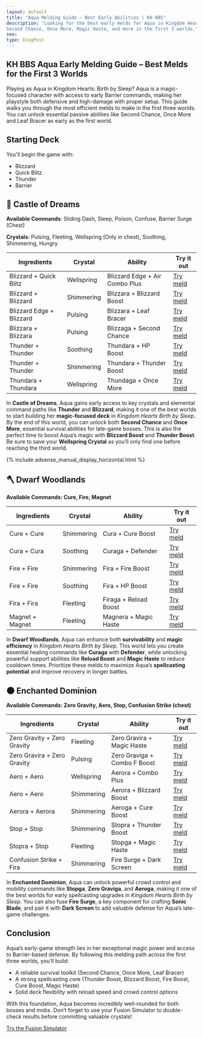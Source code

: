 ```yaml
---
layout: default
title: "Aqua Melding Guide – Best Early Abilities | KH BBS"
description: "Looking for the best early melds for Aqua in Kingdom Hearts: Birth by Sleep? This guide shows how to get
Second Chance, Once More, Magic Haste, and more in the first 3 worlds."
seo:
type: blogPost
---
```

<script type="application/ld+json">
    {
        "mainEntity": [{
                "@type": "Question",
                "name": "What are the best early melds for Aqua in Kingdom Hearts Birth by Sleep?",
                "acceptedAnswer": {
                    "@type": "Answer",
                    "text": "Some of the best early melds for Aqua include Blizzaga with Second Chance, Thundaga with Once More, and Curaga with Defender. These commands provide essential survivability and magic efficiency."
                }
            },
            {
                "@type": "Question",
                "name": "How can Aqua get Second Chance early in KH BBS?",
                "acceptedAnswer": {
                    "@type": "Answer",
                    "text": "You can get Second Chance by melding Blizzara and Blizzara with a Pulsing Crystal in Castle of Dreams."
                }
            },
            {
                "@type": "Question",
                "name": "How can Aqua unlock Once More in Kingdom Hearts BBS?",
                "acceptedAnswer": {
                    "@type": "Answer",
                    "text": "Once More can be obtained by melding Thundara and Thundara with a Wellspring Crystal in Castle of Dreams."
                }
            },
            {
                "@type": "Question",
                "name": "Which crystals should Aqua prioritize early on?",
                "acceptedAnswer": {
                    "@type": "Answer",
                    "text": "Wellspring and Pulsing Crystals are key early game. Use Wellspring for Once More and Combo Plus, and Pulsing for Second Chance and Leaf Bracer."
                }
            },
            {
                "@type": "Question",
                "name": "What is Aqua’s best early game strategy in KH BBS?",
                "acceptedAnswer": {
                    "@type": "Answer",
                    "text": "Focus on boosting Aqua's magic through Blizzard and Thunder Boosts, and secure survival passives like Second Chance, Once More, and Leaf Bracer to handle bosses more safely."
                }
            }
        ]
    }
</script>
<section id="guide">
<div class="container">
<div class="text">
<h1>KH BBS Aqua Early Melding Guide – Best Melds for the First 3 Worlds</h1>
<p>Playing as Aqua in Kingdom Hearts: Birth by Sleep? Aqua is a magic-focused character with access to early
Barrier commands, making her playstyle both defensive and high-damage with proper setup. This guide
walks you through the most efficient melds to make in the first three worlds. You can unlock essential
passive abilities like Second Chance, Once More and Leaf Bracer as early as the first world.</p>
<h2>Starting Deck</h2>
<p>You'll begin the game with:</p>
<ul>
<li>Blizzard</li>
<li>Quick Blitz</li>
<li>Thunder</li>
<li>Barrier</li>
</ul>
<h2>👠 Castle of Dreams</h2>
<p><strong>Available Commands</strong>: Sliding Dash, Sleep, Poison, Confuse, Barrier Surge (Chest)</p>
<p><strong>Crystals</strong>: Pulsing, Fleeting, Wellspring (Only in chest), Soothing, Shimmering, Hungry
</p>
<table>
<thead>
    <tr>
        <th>Ingredients</th>
        <th>Crystal</th>
        <th>Ability</th>
        <th>Try it out</th>
    </tr>
</thead>
<tbody>
    <tr>
        <td>Blizzard + Quick Blitz</td>
        <td>Wellspring</td>
        <td>Blizzard Edge + Air Combo Plus</td>
        <td><a href="/?mode=simulator&cmd1=Blizzard&cmd2=Quick%20Blitz&crystal=Wellspring">Try meld</a>
        </td>
    <tr>
        <td>Blizzard + Blizzard</td>
        <td>Shimmering</td>
        <td>Blizzara + Blizzard Boost</td>
        <td><a href="/?mode=simulator&cmd1=Blizzard&cmd2=Blizzard&crystal=Shimmering">Try meld</a></td>
    </tr>
    <tr>
        <td>Blizzard Edge + Blizzard</td>
        <td>Pulsing</td>
        <td>Blizzara + Leaf Bracer</td>
        <td><a href="/?mode=simulator&cmd1=Blizzard%20Edge&cmd2=Blizzard&crystal=Pulsing">Try meld</a>
        </td>
    </tr>
    <tr>
        <td>Blizzara + Blizzara</td>
        <td>Pulsing</td>
        <td>Blizzaga + Second Chance</td>
        <td><a href="/?mode=simulator&cmd1=Blizzara&cmd2=Blizzara&crystal=Pulsing">Try meld</a></td>
    </tr>
    <tr>
        <td>Thunder + Thunder</td>
        <td>Soothing</td>
        <td>Thundara + HP Boost</td>
        <td><a href="/?mode=simulator&cmd1=Thunder&cmd2=Thunder&crystal=Soothing">Try meld</a></td>
    </tr>
    <tr>
        <td>Thunder + Thunder</td>
        <td>Shimmering</td>
        <td>Thundara + Thunder Boost</td>
        <td><a href="/?mode=simulator&cmd1=Thunder&cmd2=Thunder&crystal=Shimmering">Try meld</a></td>
    </tr>
    <tr>
        <td>Thundara + Thundara</td>
        <td>Wellspring</td>
        <td>Thundaga + Once More</td>
        <td><a href="/?mode=simulator&cmd1=Thundara&cmd2=Thundara&crystal=Wellspring">Try meld</a></td>
    </tr>
</tbody>
</table>
<p>
In <strong>Castle of Dreams</strong>, Aqua gains early access to key crystals and elemental command
paths like <strong>Thunder</strong> and <strong>Blizzard</strong>, making it one of the best worlds to
start building her <strong>magic-focused deck</strong> in <em>Kingdom Hearts Birth by Sleep</em>. By the
end of this world, you can unlock both <strong>Second Chance</strong> and <strong>Once More</strong>,
essential survival abilities for late-game bosses. This is also the perfect time to boost Aqua’s magic
with <strong>Blizzard Boost</strong> and <strong>Thunder Boost</strong>. Be sure to save your
<strong>Wellspring Crystal</strong> as you’ll only find one before reaching the third world.
</p>
<div class="ad-wrapper-responsive">
                {% include adsense_manual_display_horizontal.html %}
            </div>
<h2>🪓 Dwarf Woodlands</h2>
<p><strong>Available Commands: Cure, Fire, Magnet</strong></p>
<table>
<thead>
    <tr>
        <th>Ingredients</th>
        <th>Crystal</th>
        <th>Ability</th>
        <th>Try it out</th>
    </tr>
</thead>
<tbody>
    <tr>
        <td>Cure + Cure</td>
        <td>Shimmering</td>
        <td>Cura + Cure Boost</td>
        <td><a href="/?mode=simulator&cmd1=Cure&cmd2=Cure&crystal=Shimmering">Try meld</a></td>
    </tr>
    <tr>
        <td>Cura + Cura</td>
        <td>Soothing</td>
        <td>Curaga + Defender</td>
        <td><a href="/?mode=simulator&cmd1=Cura&cmd2=Cura&crystal=Soothing">Try meld</a></td>
    </tr>
    <tr>
        <td>Fire + Fire</td>
        <td>Shimmering</td>
        <td>Fira + Fire Boost</td>
        <td><a href="/?mode=simulator&cmd1=Fire&cmd2=Fire&crystal=Shimmering">Try meld</a></td>
    </tr>
    <tr>
        <td>Fire + Fire</td>
        <td>Soothing</td>
        <td>Fira + HP Boost</td>
        <td><a href="/?mode=simulator&cmd1=Fire&cmd2=Fire&crystal=Soothing">Try meld</a></td>
    </tr>
    <tr>
        <td>Fira + Fira</td>
        <td>Fleeting</td>
        <td>Firaga + Reload Boost</td>
        <td><a href="/?mode=simulator&cmd1=Fira&cmd2=Fira&crystal=Fleeting">Try meld</a></td>
    </tr>
    <tr>
        <td>Magnet + Magnet</td>
        <td>Fleeting</td>
        <td>Magnera + Magic Haste</td>
        <td><a href="/?mode=simulator&cmd1=Magnet&cmd2=Magnet&crystal=Fleeting">Try meld</a></td>
    </tr>
</tbody>
</table>
<p>
In <strong>Dwarf Woodlands</strong>, Aqua can enhance both <strong>survivability</strong> and
<strong>magic efficiency</strong> in <em>Kingdom Hearts Birth by Sleep</em>. This world lets you create
essential healing commands like <strong>Curaga</strong> with <strong>Defender</strong>, while unlocking
powerful support abilities like <strong>Reload Boost</strong> and <strong>Magic Haste</strong> to reduce
cooldown times. Prioritize these melds to maximize Aqua’s <strong>spellcasting potential</strong> and
improve recovery in longer battles.
</p>
<h2>🌑 Enchanted Dominion</h2>
<p><strong>Available Commands: Zero Gravity, Aero, Stop, Confusion Strike (chest)</strong></p>
<table>
<thead>
    <tr>
        <th>Ingredients</th>
        <th>Crystal</th>
        <th>Ability</th>
        <th>Try it out</th>
    </tr>
</thead>
<tbody>
    <tr>
        <td>Zero Gravity + Zero Gravity</td>
        <td>Fleeting</td>
        <td>Zero Gravira + Magic Haste</td>
        <td><a href="/?mode=simulator&cmd1=Zero%20Gravity&cmd2=Zero%20Gravity&crystal=Fleeting">Try
                meld</a></td>
    </tr>
    <tr>
        <td>Zero Gravira + Zero Gravity</td>
        <td>Pulsing</td>
        <td>Zero Graviga + Combo F Boost</td>
        <td><a href="/?mode=simulator&cmd1=Zero%20Gravira&cmd2=Zero%20Gravity&crystal=Pulsing">Try
                meld</a></td>
    </tr>
    <tr>
        <td>Aero + Aero</td>
        <td>Wellspring</td>
        <td>Aerora + Combo Plus</td>
        <td><a href="/?mode=simulator&cmd1=Aero&cmd2=Aero&crystal=Wellspring">Try meld</a></td>
    </tr>
    <tr>
        <td>Aero + Aero</td>
        <td>Shimmering</td>
        <td>Aerora + Blizzard Boost</td>
        <td><a href="/?mode=simulator&cmd1=Aero&cmd2=Aero&crystal=Shimmering">Try meld</a></td>
    </tr>
    <tr>
        <td>Aerora + Aerora</td>
        <td>Shimmering</td>
        <td>Aeroga + Cure Boost</td>
        <td><a href="/?mode=simulator&cmd1=Aerora&cmd2=Aerora&crystal=Shimmering">Try meld</a></td>
    </tr>
    <tr>
        <td>Stop + Stop</td>
        <td>Shimmering</td>
        <td>Stopra + Thunder Boost</td>
        <td><a href="/?mode=simulator&cmd1=Stop&cmd2=Stop&crystal=Shimmering">Try meld</a></td>
    </tr>
    <tr>
        <td>Stopra + Stop</td>
        <td>Fleeting</td>
        <td>Stopga + Magic Haste</td>
        <td><a href="/?mode=simulator&cmd1=Stopra&cmd2=Stop&crystal=Fleeting">Try meld</a></td>
    </tr>
    <tr>
        <td>Confusion Strike + Fira</td>
        <td>Shimmering</td>
        <td>Fire Surge + Dark Screen</td>
        <td><a href="/?mode=simulator&cmd1=Confusion%20Strike&cmd2=Fire&crystal=Shimmering">Try meld</a>
        </td>
    </tr>
</tbody>
</table>
<p>
In <strong>Enchanted Dominion</strong>, Aqua can unlock powerful crowd control and mobility commands
like <strong>Stopga</strong>, <strong>Zero Graviga</strong>, and <strong>Aeroga</strong>, making it one
of the best worlds for early spellcasting upgrades in <em>Kingdom Hearts Birth by Sleep</em>. You can
also fuse <strong>Fire Surge</strong>, a key component for crafting <strong>Sonic Blade</strong>, and
pair it with <strong>Dark Screen</strong> to add valuable defense for Aqua’s late-game challenges.
</p>
<h2>Conclusion</h2>
<p>Aqua’s early-game strength lies in her exceptional magic power and access to Barrier-based defense. By
following this melding path across the first three worlds, you’ll build:</p>
<ul>
<li>A reliable survival toolkit (Second Chance, Once More, Leaf Bracer)</li>
<li>A strong spellcasting core (Thunder Boost, Blizzard Boost, Fire Boost, Cure Boost, Magic Haste)</li>
<li>Solid deck flexibility with reload speed and crowd control options</li>
</ul>
<p>With this foundation, Aqua becomes incredibly well-rounded for both bosses and mobs. Don’t forget to use
your Fusion Simulator to double-check results before committing valuable crystals!</p><a href="/?mode=simulator" class="btn highlight">Try the Fusion Simulator</a>